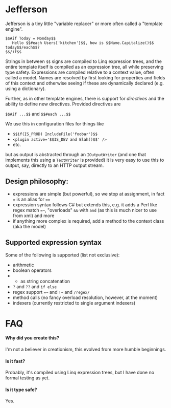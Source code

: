 Jefferson
=========

Jefferson is a tiny little "variable replacer" or more often called a "template engine".

```
$$#if Today = Monday$$
   Hello $$#each Users['kitchen']$$, how is $$Name.Capitalize()$$ today$$/each$$?
$$/if$$
```

Strings in between `$$` signs are compiled to Linq expression trees, and the entire template itself is compiled as an expression tree, all while preserving type safety.
Expressions are compiled relative to a context value, often called a model. Names are resolved by first looking for properties and fields of this context and otherwise seeing if these are dynamically declared (e.g. using a dictionary).

Further, as in other template engines, there is support for *directives* and the ability to define new directives.
Provided directives are

`$$#if ...$$` and `$$#each ...$$`

We use this in configuration files for things like

* `$$if(IS_PROD) IncludeFile('foobar')$$`
* `<plugin active='$$IS_DEV and Blah()$$' />`
* etc.

but as output is abstracted through an `IOutputWriter` (and one that implements this using a `TextWriter` is provided) it is very easy to use this to output, say, directly to an HTTP output stream.

## Design philosophy:
* expressions are simple (but powerful), so we stop at assignment, in fact `=` is an alias for `==`
* expression syntax follows C# but extends this, e.g. it adds a Perl like regex match `=~`, "overloads" `&&` with `and` (as this is much nicer to use from xml) and more
* if anything more complex is required, add a method to the context class (aka the model)

## Supported expression syntax
Some of the following is supported (list not exclusive):
* arithmetic
* boolean operators
* + as string concatenation
* `?` and `??` and `if else`
* regex support `=~` and `!~` and `/regex/`
* method calls (no fancy overload resolution, however, at the moment)
* indexers (currently restricted to single argument indexers)

FAQ
===

#### Why did you create this?
I'm not a believer in creationism, this evolved from more humble beginnings.

#### Is it fast?
Probably, it's compiled using Linq expression trees, but I have done no formal testing as yet.

#### Is it type safe?
Yes.
